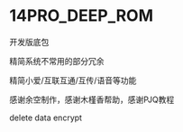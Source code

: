# 14PRO_DEEP_ROM

开发版底包

精简系统不常用的部分冗余

精简小爱/互联互通/互传/语音等功能

感谢余空制作，感谢木槿香帮助，感谢PJQ教程

delete data encrypt

